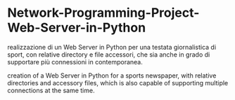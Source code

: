 # Network-Programming-Project-Web-Server-in-Python

realizzazione di un Web Server in Python per una testata giornalistica di sport, con relative directory e file accessori, che sia anche in grado di supportare più connessioni in contemporanea.

creation of a Web Server in Python for a sports newspaper, with relative directories and accessory files, which is also capable of supporting multiple connections at the same time.
